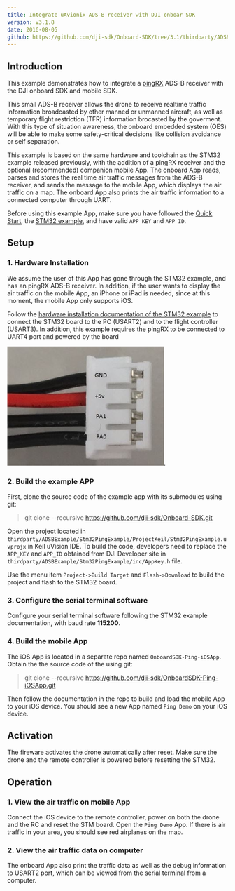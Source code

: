 ```yaml
---
title: Integrate uAvionix ADS-B receiver with DJI onboar SDK
version: v3.1.8
date: 2016-08-05
github: https://github.com/dji-sdk/Onboard-SDK/tree/3.1/thirdparty/ADSBExample
---
```


## Introduction

This example demonstrates how to integrate a [pingRX](http://www.uavionix.com/products/pingrx/) ADS-B receiver with the DJI onboard SDK and mobile SDK. 

This small ADS-B receiver allows the drone to receive realtime traffic information broadcasted by other manned or unmanned aircraft, as well as temporary flight restriction (TFR) information brocasted by the goverment. With this type of situation awareness, the onboard embedded system (OES) will be able to make some safety-critical decisions like collision avoidance or self separation.

This example is based on the same hardware and toolchain as the STM32 example released previously, with the addition of a pingRX receiver and the optional (recommended) companion mobile App. The onboard App reads, parses and stores the real time air traffic messages from the ADS-B receiver, and sends the message to the mobile App, which displays the air traffic on a map. The onboard App also prints the air traffic information to a connected computer through UART.

Before using this example App, make sure you have followed the [Quick Start](../../quick-start/index.html), the [STM32 example](../../github-platform-docs/STM32/README.html), and have valid `APP KEY` and `APP ID`.

## Setup

### 1. Hardware Installation

We assume the user of this App has gone through the STM32 example, and has an pingRX ADS-B receiver. In addition, if the user wants to display the air traffic on the mobile App, an iPhone or iPad is needed, since at this moment, the mobile App only supports iOS.

Follow the [hardware installation documentation of the STM32 example](../../github-platform-docs/STM32/README.html#setup) to connect the STM32 board to the PC (USART2) and to the flight controller (USART3). In addition, this example requires the pingRX to be connected to UART4 port and powered by the board

![pingRX_Connection](../../images/Ping/Ping_STM_connection.jpg).


### 2. Build the example APP

First, clone the source code of the example app with its submodules using git:
> git clone --recursive https://github.com/dji-sdk/Onboard-SDK.git

Open the project located in `thirdparty/ADSBExample/Stm32PingExample/ProjectKeil/Stm32PingExample.uvprojx` in Keil uVision IDE. To build the code, developers need to replace the `APP_KEY` and `APP_ID` obtained from DJI Developer site in `thirdparty/ADSBExample/Stm32PingExample/inc/AppKey.h` file.

Use the menu item `Project->Build Target` and `Flash->Download` to build the project and flash to the STM32 board.

### 3. Configure the serial terminal software

Configure your serial terminal software following the STM32 example documentation, with baud rate **115200**.

### 4. Build the mobile App

The iOS App is located in a separate repo named `OnboardSDK-Ping-iOSApp`. Obtain the the source code of the using git:
> git clone --recursive https://github.com/dji-sdk/OnboardSDK-Ping-iOSApp.git

Then follow the documentation in the repo to build and load the mobile App to your iOS device. You should see a new App named `Ping Demo` on your iOS device.

## Activation

The fireware activates the drone automatically after reset. Make sure the drone and the remote controller is powered before resetting the STM32. 

## Operation

### 1. View the air traffic on mobile App

Connect the iOS device to the remote controller, power on both the drone and the RC and reset the STM board. Open the `Ping Demo` App. If there is air traffic in your area, you should see red airplanes on the map.

### 2. View the air traffic data on computer

The onboard App also print the traffic data as well as the debug information to USART2 port, which can be viewed from the serial terminal from a computer.


